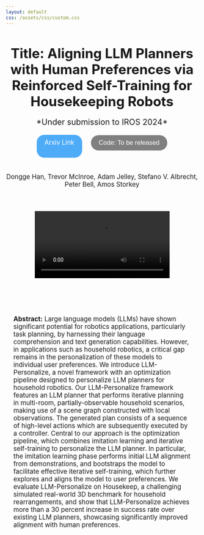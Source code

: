 ```yaml
---
layout: default
css: /assets/css/custom.css
---
```


<div style="text-align: center; margin-top: 40px;">
    <h1 style="font-size: 2.5em; margin-bottom: 20px; padding-bottom: 0;">Title: Aligning LLM Planners with Human Preferences via Reinforced Self-Training for Housekeeping Robots</h1>
    <p style="font-size: 1.5em;">*Under submission to IROS 2024*</p>
</div>

<div style="text-align: center; margin-top: 20px;">
    <a href="https://arxiv.org/abs/YOUR_ARXIV_ID" style="background-color: #4dabf7; color: white; padding: 10px 20px; text-align: center; text-decoration: none; display: inline-block; font-size: 1.2em; margin-right: 20px; height: 40px;border-radius: 20px;">Arxiv Link</a>
    <button style="background-color: grey; color: white; padding: 10px 20px; text-align: center; border: none; font-size: 1.2em; height: 40px;border-radius: 20px;">Code: To be released</button>
</div>

<div style="text-align: center; font-size: 1.2em; margin-top: 40px;">
    Dongge Han, Trevor McInroe, Adam Jelley, Stefano V. Albrecht, Peter Bell, Amos Storkey
</div>


<div style="text-align: center; margin-top: 60px;">
    <video controls style="width: 70%; max-width: 800px;">
        <source src="data/video/iros_demo_slow.mp4" type="video/mp4">
        Your browser does not support the video tag.
    </video>
</div>

<div style="margin: 60px auto; max-width: 800px; padding: 20px; border: 0px solid #ccc; text-align: left;">
    <p style="font-size: 1.2em;"><strong>Abstract:</strong> Large language models (LLMs) have shown significant potential for robotics applications, particularly task planning, by harnessing their language comprehension and text generation capabilities. However, in applications such as household robotics, a critical gap remains in the personalization of these models to individual user preferences. We introduce LLM-Personalize, a novel framework with an optimization pipeline designed to personalize LLM planners for household robotics. Our LLM-Personalize framework features an LLM planner that performs iterative planning in multi-room, partially-observable household scenarios, making use of a scene graph constructed with local observations. The generated plan consists of a sequence of high-level actions which are subsequently executed by a controller.
    Central to our approach is the optimization pipeline, which combines imitation learning and iterative self-training to personalize the LLM planner. In particular, the imitation learning phase performs initial LLM alignment from demonstrations, and bootstraps the model to facilitate effective iterative self-training, which further explores and aligns the model to user preferences. We evaluate LLM-Personalize on Housekeep, a challenging simulated real-world 3D benchmark for household rearrangements, and show that LLM-Personalize achieves more than a 30 percent increase in success rate over existing LLM planners, showcasing significantly improved alignment with human preferences.</p>
</div>

